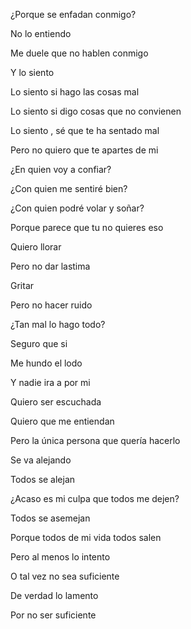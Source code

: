 
¿Porque se enfadan conmigo?

No lo entiendo

Me duele que no hablen conmigo

Y lo siento

  

Lo siento si hago las cosas mal

Lo siento si digo cosas que no convienen

Lo siento , sé que te ha sentado mal

Pero no quiero que te apartes de mi

  

¿En quien voy a confiar?

¿Con quien me sentiré bien?

¿Con quien podré volar y soñar?

Porque parece que tu no quieres eso

  

Quiero llorar

Pero no dar lastima

Gritar

Pero no hacer ruido

  

¿Tan mal lo hago todo?

Seguro que si

Me hundo el lodo

Y nadie ira a por mi

  

Quiero ser escuchada

Quiero que me entiendan

Pero la única persona que quería hacerlo

Se va alejando

  

Todos se alejan

¿Acaso es mi culpa que todos me dejen?

Todos se asemejan

Porque todos de mi vida todos salen

  

Pero al menos lo intento

O tal vez no sea suficiente

De verdad lo lamento

Por no ser suficiente
